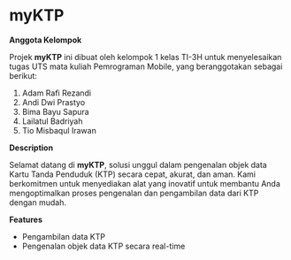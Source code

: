 # myKTP

**Anggota Kelompok**

Projek **myKTP** ini dibuat oleh kelompok 1 kelas TI-3H untuk menyelesaikan tugas UTS mata kuliah Pemrograman Mobile, yang beranggotakan sebagai berikut:

1. Adam Rafi Rezandi	  
2. Andi Dwi Prastyo		 
3. Bima Bayu Sapura		  
4. Lailatul Badriyah	   
5. Tio Misbaqul Irawan	  

**Description**

Selamat datang di **myKTP**, solusi unggul dalam pengenalan objek data Kartu Tanda Penduduk (KTP) secara cepat, akurat, dan aman. Kami berkomitmen untuk menyediakan alat yang inovatif untuk membantu Anda mengoptimalkan proses pengenalan dan pengambilan data dari KTP dengan mudah.

**Features**

- Pengambilan data KTP
- Pengenalan objek data KTP secara real-time

